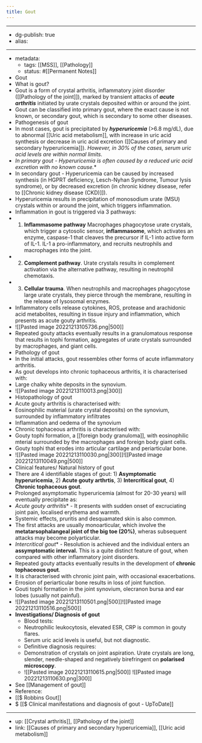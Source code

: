 ```yaml
---
title: Gout
---
```


- --
- dg-publish: true
- alias:
- --
- metadata:
	- tags: [[MSS]], [[Pathology]]
	- status: #[[Permanent Notes]]
- Gout
- What is gout?
- Gout is a form of crystal arthritis, inflammatory joint disorder ([[Pathology of the joint]]), marked by transient attacks of ***************acute arthritis*************** initiated by urate crystals deposited within or around the joint.
- Gout can be classified into primary gout, where the exact cause is not known, or secondary gout, which is secondary to some other diseases.
- Pathogenesis of gout
- In most cases, gout is precipitated by *************hyperuricemia************* (>6.8 mg/dL), due to abnormal [[Uric acid metabolism]], with increase in uric acid synthesis or decrease in uric acid excretion ([[Causes of primary and secondary hyperuricemia]]). *However, in 30% of the cases, serum uric acid levels are within normal limits.*
- *In primary gout - Hyperuricemia is often caused by a reduced uric acid excretion with no known cause.**
- In secondary gout - Hyperuricemia can be caused by increased synthesis (in HGPRT deficiency, Lesch-Nyhan Syndrome, Tumour lysis syndrome), or by decreased excretion (in chronic kidney disease, refer to [[Chronic kidney disease (CKD)]]).
- Hyperuricemia results in precipitation of monosodium urate (MSU) crystals within or around the joint, which triggers inflammation.
- Inflammation in gout is triggered via 3 pathways:
- 1. **Inflammasome pathway** Macrophages phagocytose urate crystals, which trigger a cytosolic sensor, **********inflammasome**********, which activates an enzyme, caspase-1 that cleaves the precursor if IL-1 into active form of IL-1. IL-1 a pro-inflammatory, and recruits neutrophils and macrophages into the joint.
- 2. **Complement pathway**. Urate crystals results in complement activation via the alternative pathway, resulting in neutrophil chemotaxis.
- 3. **Cellular trauma**. When neutrophils and macrophages phagocytose large urate crystals, they pierce through the membrane, resulting in the release of lysosomal enzymes.
- Inflammatory cells release cytokines, ROS, protease and arachidonic acid metabolites, resulting in tissue injury and inflammation, which presents as acute gouty arthritis.
- ![[Pasted image 20221213105736.png|500]]
- Repeated gouty attacks eventually results in a granulomatous response that results in tophi formation, aggregates of urate crystals surrounded by macrophages, and giant cells.
- Pathology of gout
- In the initial attacks, gout ressembles other forms of acute inflammatory arthritis.
- As gout develops into chronic tophaceous arthritis, it is characterised with:
- Large chalky white deposits in the synovium.
- ![[Pasted image 20221213110013.png|300]]
- Histopathology of gout
- Acute gouty arthritis is characterised with:
- Eosinophilic material (urate crystal deposits) on the synovium, surrounded by inflammatory infiltrates
- Inflammation and oedema of the synovium
- Chronic tophaceous arthritis is characterised with:
- Gouty tophi formation, a [[foreign body granuloma]], with eosinophilic mterial surrounded by the macrophages and foreign body giant cells.
- Gouty tophi that erodes into articular cartilage and periarticular bone.
- ![[Pasted image 20221213110030.png|300]]![[Pasted image 20221213110049.png|500]]
- Clinical features/ Natural history of gout
- There are 4 identifiable stages of gout: 1) **Asymptomatic hyperuricemia**, 2) **Acute gouty arthrtis**, 3) **Intercritical gout**, 4) **Chronic tophaceous gout**.
- Prolonged asymptomatic hyperuricemia (almost for 20-30 years) will eventually precipitate as:
- *Acute gouty arthritis** - It presents with sudden onset of excruciating joint pain, localised erythema and warmth.
- Systemic effects, pruritis and desquamated skin is also common.
- The first attacks are usually monoarticular, which involve the ****metatarsophalangeal joint of the big toe (20%)****, wheras subsequent attacks may become polyarticular.
- *Intercritical gout** - Resolution is achieved and the individual enters an **********************assymptomatic interval.********************** This is a quite distinct feature of gout, when compared with other inflammatory joint disorders.
- Repeated gouty attacks eventually results in the development of **chronic tophaceous gout**.
- It is characterised with chronic joint pain, with occasional exacerbations.
- Errosion of periarticular bone results in loss of joint function.
- Gouti tophi formation in the joint synovium, olecranon bursa and ear lobes (usually not painful).
- ![[Pasted image 20221213110501.png|500]]![[Pasted image 20221213110516.png|500]]
- **********************************Investigations/ Diagnosis of gout**********************************
	- Blood tests:
	- Neutrophilic leukocytosis, elevated ESR, CRP is common in gouty flares.
	- Serum uric acid levels is useful, but not diagnostic.
	- Definitive diagnosis requires:
	- Demonstration of crystals on joint aspiration. Urate crystals are long, slender, needle-shaped and negatively birefringent on **polarised microscopy**.
	- ![[Pasted image 20221213110615.png|500]] ![[Pasted image 20221213110630.png|300]]
- See [[Management of gout]]
- Reference:
- [[$ Robbins  Gout]]
- $ [[$ Clinical manifestations and diagnosis of gout - UpToDate]]
- --
- up: [[Crystal arthritis]], [[Pathology of the joint]]
- link: [[Causes of primary and secondary hyperuricemia]], [[Uric acid metabolism]]